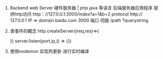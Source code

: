 1. Backend 
    web Server 硬件服务器 | php java 等语言 后端服务器应用程序
    提供http访问 http：//127.0.0.1:3000/index?a=1&b=2
    protocol http://
    127.0.0.1  IP => domain baidu.com
    3000 端口 伺服
    /path
    ?querystring
2. 类事件的概念
    http.createServer((req,res)=>{

    })
    server.listen(port,ip,() => {})
3. 使用nodemon 实现热更新  进行实时编译

